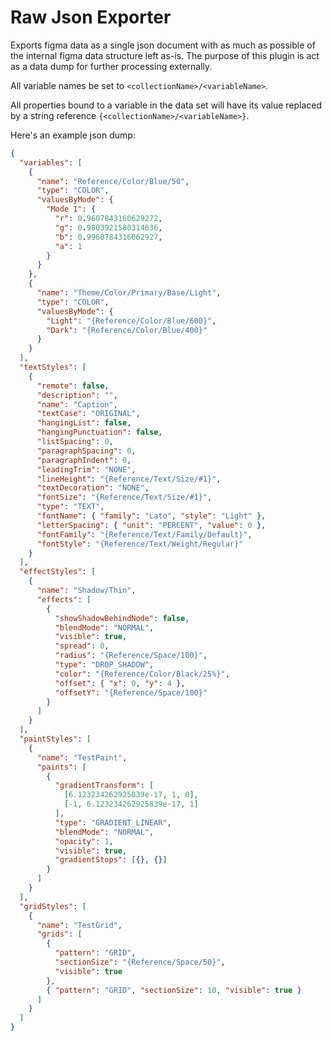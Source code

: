 # Raw Json Exporter

Exports figma data as a single json document with as much as possible of the internal figma data structure left as-is. The purpose of this plugin is act as a data dump for further processing externally.

All variable names be set to `<collectionName>/<variableName>`.

All properties bound to a variable in the data set will have its value replaced by a string reference `{<collectionName>/<variableName>}`.

Here's an example json dump:

```json
{
  "variables": [
    {
      "name": "Reference/Color/Blue/50",
      "type": "COLOR",
      "valuesByMode": {
        "Mode 1": {
          "r": 0.9607843160629272,
          "g": 0.9803921580314636,
          "b": 0.9960784316062927,
          "a": 1
        }
      }
    },
    {
      "name": "Theme/Color/Primary/Base/Light",
      "type": "COLOR",
      "valuesByMode": {
        "Light": "{Reference/Color/Blue/600}",
        "Dark": "{Reference/Color/Blue/400}"
      }
    }
  ],
  "textStyles": [
    {
      "remote": false,
      "description": "",
      "name": "Caption",
      "textCase": "ORIGINAL",
      "hangingList": false,
      "hangingPunctuation": false,
      "listSpacing": 0,
      "paragraphSpacing": 0,
      "paragraphIndent": 0,
      "leadingTrim": "NONE",
      "lineHeight": "{Reference/Text/Size/#1}",
      "textDecoration": "NONE",
      "fontSize": "{Reference/Text/Size/#1}",
      "type": "TEXT",
      "fontName": { "family": "Lato", "style": "Light" },
      "letterSpacing": { "unit": "PERCENT", "value": 0 },
      "fontFamily": "{Reference/Text/Family/Default}",
      "fontStyle": "{Reference/Text/Weight/Regular}"
    }
  ],
  "effectStyles": [
    {
      "name": "Shadow/Thin",
      "effects": [
        {
          "showShadowBehindNode": false,
          "blendMode": "NORMAL",
          "visible": true,
          "spread": 0,
          "radius": "{Reference/Space/100}",
          "type": "DROP_SHADOW",
          "color": "{Reference/Color/Black/25%}",
          "offset": { "x": 0, "y": 4 },
          "offsetY": "{Reference/Space/100}"
        }
      ]
    }
  ],
  "paintStyles": [
    {
      "name": "TestPaint",
      "paints": [
        {
          "gradientTransform": [
            [6.123234262925839e-17, 1, 0],
            [-1, 6.123234262925839e-17, 1]
          ],
          "type": "GRADIENT_LINEAR",
          "blendMode": "NORMAL",
          "opacity": 1,
          "visible": true,
          "gradientStops": [{}, {}]
        }
      ]
    }
  ],
  "gridStyles": [
    {
      "name": "TestGrid",
      "grids": [
        {
          "pattern": "GRID",
          "sectionSize": "{Reference/Space/50}",
          "visible": true
        },
        { "pattern": "GRID", "sectionSize": 10, "visible": true }
      ]
    }
  ]
}
```

